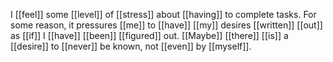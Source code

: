I [[feel]] some [[level]] of [[stress]] about [[having]] to complete tasks. For some reason, it pressures [[me]] to [[have]] [[my]] desires [[written]] [[out]] as [[if]] I [[have]] [[been]] [[figured]] out. [[Maybe]] [[there]] [[is]] a [[desire]] to [[never]] be known, not [[even]] by [[myself]].